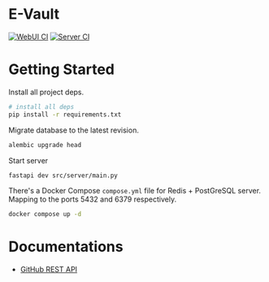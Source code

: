 # E-Vault

[![WebUI CI](https://github.com/hn275/evault/actions/workflows/webui-ci.yml/badge.svg)](https://github.com/hn275/evault/actions/workflows/webui-ci.yml)
[![Server CI](https://github.com/hn275/evault/actions/workflows/server-ci.yml/badge.svg)](https://github.com/hn275/evault/actions/workflows/server-ci.yml)

# Getting Started

Install all project deps.

```sh
# install all deps
pip install -r requirements.txt
```

Migrate database to the latest revision.

```sh
alembic upgrade head
```

Start server

```sh
fastapi dev src/server/main.py
```

There's a Docker Compose `compose.yml` file for Redis + PostGreSQL server.
Mapping to the ports 5432 and 6379 respectively.

```sh
docker compose up -d
```

# Documentations

- [GitHub REST API](https://docs.github.com/en/rest/repos?apiVersion=2022-11-28)
